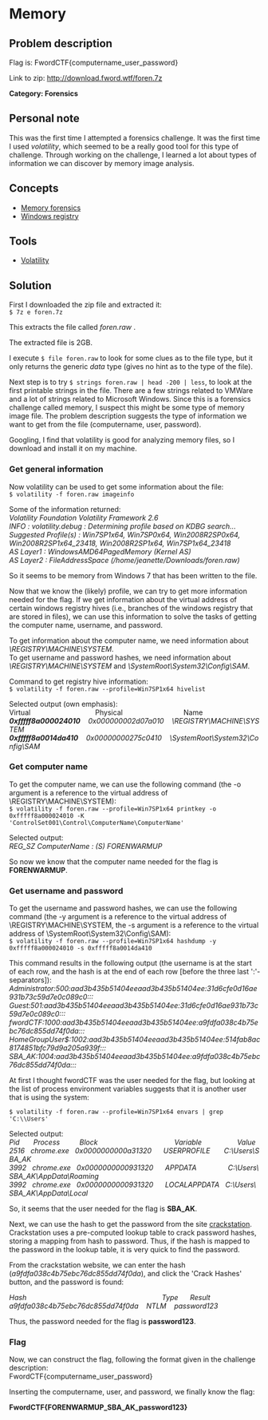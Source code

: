 # Memory

## Problem description
Flag is: FwordCTF{computername_user_password}

Link to zip: http://download.fword.wtf/foren.7z



**Category: Forensics**

## Personal note
This was the first time I attempted a forensics challenge. It was the first time I used *volatility*, which seemed to be a really good tool for this type of challenge. Through working on the challenge, I learned a lot about types of information we can discover by memory image analysis.

## Concepts
* [Memory forensics](https://en.wikipedia.org/wiki/Memory_forensics)
* [Windows registry](https://en.wikipedia.org/wiki/Windows_Registry)

## Tools
* [Volatility](https://www.volatilityfoundation.org/releases)

## Solution
First I downloaded the zip file and extracted it:\
`$ 7z e foren.7z`

This extracts the file called *foren.raw* .

The extracted file is 2GB.

I execute `$ file foren.raw` to look for some clues as to the file type, but it only returns the generic *data* type (gives no hint as to the type of the file).

Next step is to try `$ strings foren.raw | head -200 | less`, to look at the first printable strings in the file. There are a few strings related to VMWare and a lot of strings related to Microsoft Windows. Since this is a forensics challenge called memory, I suspect this might be some type of memory image file. The problem description suggests the type of information we want to get from the file (computername, user, password).

Googling, I find that volatility is good for analyzing memory files, so I download and install it on my machine.

### Get general information

Now volatility can be used to get some information about the file: \
`$ volatility -f foren.raw imageinfo`

Some of the information returned: \
*Volatility Foundation Volatility Framework 2.6* \
*INFO    : volatility.debug    : Determining profile based on KDBG search...* \
*Suggested Profile(s) : Win7SP1x64, Win7SP0x64, Win2008R2SP0x64, Win2008R2SP1x64_23418, Win2008R2SP1x64, Win7SP1x64_23418* \
*AS Layer1 : WindowsAMD64PagedMemory (Kernel AS)* \
*AS Layer2 : FileAddressSpace (/home/jeanette/Downloads/foren.raw)*

So it seems to be memory from Windows 7 that has been written to the file.

Now that we know the (likely) profile, we can try to get more information needed for the flag. If we get information about the virtual address of certain windows registry hives (i.e., branches of the windows registry that are stored in files), we can use this information to solve the tasks of getting the computer name, username, and password.

To get information about the computer name, we need information about *\REGISTRY\MACHINE\SYSTEM*. \
To get username and password hashes, we need information about *\REGISTRY\MACHINE\SYSTEM* and *\SystemRoot\System32\Config\SAM*.

Command to get registry hive information: \
`$ volatility -f foren.raw --profile=Win7SP1x64 hivelist`

Selected output (own emphasis): \
Virtual&nbsp;&nbsp;&nbsp;&nbsp;&nbsp;&nbsp;&nbsp;&nbsp;&nbsp;&nbsp;&nbsp;&nbsp;&nbsp;&nbsp;&nbsp;&nbsp;&nbsp;&nbsp;&nbsp;&nbsp;&nbsp;&nbsp;&nbsp;&nbsp;&nbsp;&nbsp;&nbsp;&nbsp;&nbsp;&nbsp;&nbsp;&nbsp;&nbsp;Physical&nbsp;&nbsp;&nbsp;&nbsp;&nbsp;&nbsp;&nbsp;&nbsp;&nbsp;&nbsp;&nbsp;&nbsp;&nbsp;&nbsp;&nbsp;&nbsp;&nbsp;&nbsp;&nbsp;&nbsp;&nbsp;&nbsp;&nbsp;&nbsp;&nbsp;&nbsp;&nbsp;&nbsp;&nbsp;&nbsp;&nbsp;Name \
<em><strong>0xfffff8a000024010</strong>&nbsp;&nbsp;&nbsp;&nbsp;0x000000002d07a010&nbsp;&nbsp;&nbsp;&nbsp;\REGISTRY\MACHINE\SYSTEM</em> \
<em><strong>0xfffff8a0014da410</strong>&nbsp;&nbsp;&nbsp;&nbsp;0x00000000275c0410&nbsp;&nbsp;&nbsp;&nbsp;\SystemRoot\System32\Config\SAM</em>



### Get computer name
To get the computer name, we can use the following command (the -o argument is a reference to the virtual address of \REGISTRY\MACHINE\SYSTEM): \
`$ volatility -f foren.raw --profile=Win7SP1x64 printkey -o 0xfffff8a000024010 -K 'ControlSet001\Control\ComputerName\ComputerName'`

Selected output: \
*REG_SZ        ComputerName    : (S) FORENWARMUP*

So now we know that the computer name needed for the flag is **FORENWARMUP**.

### Get username and password
To get the username and password hashes, we can use the following command (the -y argument is a reference to the virtual address of \REGISTRY\MACHINE\SYSTEM, the -s argument is a reference to the virtual address of \SystemRoot\System32\Config\SAM): \
`$ volatility -f foren.raw --profile=Win7SP1x64 hashdump -y 0xfffff8a000024010 -s 0xfffff8a0014da410`

This command results in the following output (the username is at the start of each row, and the hash is at the end of each row [before the three last ':'-separators]): \
*Administrator:500:aad3b435b51404eeaad3b435b51404ee:31d6cfe0d16ae931b73c59d7e0c089c0:::
Guest:501:aad3b435b51404eeaad3b435b51404ee:31d6cfe0d16ae931b73c59d7e0c089c0:::
fwordCTF:1000:aad3b435b51404eeaad3b435b51404ee:a9fdfa038c4b75ebc76dc855dd74f0da:::
HomeGroupUser$:1002:aad3b435b51404eeaad3b435b51404ee:514fab8ac8174851bfc79d9a205a939f:::
SBA_AK:1004:aad3b435b51404eeaad3b435b51404ee:a9fdfa038c4b75ebc76dc855dd74f0da:::*

At first I thought fwordCTF was the user needed for the flag, but looking at the list of process environment variables suggests that it is another user that is using the system:

`$ volatility -f foren.raw --profile=Win7SP1x64 envars | grep 'C:\\Users'`

Selected output: \
*Pid&nbsp;&nbsp;&nbsp;&nbsp;&nbsp;&nbsp;&nbsp;Process&nbsp;&nbsp;&nbsp;&nbsp;&nbsp;&nbsp;&nbsp;&nbsp;&nbsp;&nbsp;Block&nbsp;&nbsp;&nbsp;&nbsp;&nbsp;&nbsp;&nbsp;&nbsp;&nbsp;&nbsp;&nbsp;&nbsp;&nbsp;&nbsp;&nbsp;&nbsp;&nbsp;&nbsp;&nbsp;&nbsp;&nbsp;&nbsp;&nbsp;&nbsp;&nbsp;&nbsp;&nbsp;&nbsp;&nbsp;&nbsp;&nbsp;&nbsp;&nbsp;&nbsp;&nbsp;&nbsp;&nbsp;&nbsp;&nbsp;Variable&nbsp;&nbsp;&nbsp;&nbsp;&nbsp;&nbsp;&nbsp;&nbsp;&nbsp;&nbsp;&nbsp;&nbsp;&nbsp;&nbsp;&nbsp;&nbsp;&nbsp;&nbsp;Value \
2516&nbsp;&nbsp;&nbsp;chrome.exe&nbsp;&nbsp;&nbsp;0x0000000000a31320&nbsp;&nbsp;&nbsp;&nbsp;&nbsp;&nbsp;USERPROFILE&nbsp;&nbsp;&nbsp;&nbsp;&nbsp;&nbsp;&nbsp;C:\Users\SBA_AK \
3992&nbsp;&nbsp;&nbsp;chrome.exe&nbsp;&nbsp;&nbsp;0x0000000000931320&nbsp;&nbsp;&nbsp;&nbsp;&nbsp;&nbsp;APPDATA&nbsp;&nbsp;&nbsp;&nbsp;&nbsp;&nbsp;&nbsp;&nbsp;&nbsp;&nbsp;&nbsp;&nbsp;&nbsp;&nbsp;&nbsp;&nbsp;C:\Users\SBA_AK\AppData\Roaming \
3992&nbsp;&nbsp;&nbsp;chrome.exe&nbsp;&nbsp;&nbsp;0x0000000000931320&nbsp;&nbsp;&nbsp;&nbsp;&nbsp;&nbsp;LOCALAPPDATA&nbsp;&nbsp;&nbsp;C:\Users\SBA_AK\AppData\Local*

So, it seems that the user needed for the flag is **SBA_AK**.

Next, we can use the hash to get the password from the site [crackstation](https://crackstation.net/).
Crackstation uses a pre-computed lookup table to crack password hashes, storing a mapping from hash to password.
Thus, if the hash is mapped to the password in the lookup table, it is very quick to find the password.

From the crackstation website, we can enter the hash (*a9fdfa038c4b75ebc76dc855dd74f0da*), and click the 'Crack Hashes' button, and the password is found:

*Hash&nbsp;&nbsp;&nbsp;&nbsp;&nbsp;&nbsp;&nbsp;&nbsp;&nbsp;&nbsp;&nbsp;&nbsp;&nbsp;&nbsp;&nbsp;&nbsp;&nbsp;&nbsp;&nbsp;&nbsp;&nbsp;&nbsp;&nbsp;&nbsp;&nbsp;&nbsp;&nbsp;&nbsp;&nbsp;&nbsp;&nbsp;&nbsp;&nbsp;&nbsp;&nbsp;&nbsp;&nbsp;&nbsp;&nbsp;&nbsp;&nbsp;&nbsp;&nbsp;&nbsp;&nbsp;&nbsp;&nbsp;&nbsp;&nbsp;&nbsp;&nbsp;&nbsp;&nbsp;&nbsp;&nbsp;&nbsp;&nbsp;&nbsp;&nbsp;&nbsp;&nbsp;&nbsp;&nbsp;&nbsp;&nbsp;&nbsp;&nbsp;&nbsp;&nbsp;Type&nbsp;&nbsp;&nbsp;&nbsp;&nbsp;&nbsp;Result \
a9fdfa038c4b75ebc76dc855dd74f0da&nbsp;&nbsp;&nbsp;&nbsp;NTLM&nbsp;&nbsp;&nbsp;&nbsp;password123*

Thus, the password needed for the flag is **password123**.

### Flag

Now, we can construct the flag, following the format given in the challenge description: \
FwordCTF{computername_user_password}

Inserting the computername, user, and password, we finally know the flag:

**FwordCTF{FORENWARMUP_SBA_AK_password123}**
